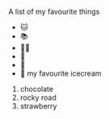 A list of my favourite things
- 🐱
- 📚
- 👩‍🌾
- 💌
- 🍎
- 👶
my favourite icecream
1. chocolate
2. rocky road
3. strawberry
